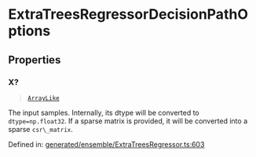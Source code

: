 # ExtraTreesRegressorDecisionPathOptions

## Properties

### X?

> [`ArrayLike`](../types/ArrayLike.md)

The input samples. Internally, its dtype will be converted to `dtype=np.float32`. If a sparse matrix is provided, it will be converted into a sparse `csr\_matrix`.

Defined in:  [generated/ensemble/ExtraTreesRegressor.ts:603](https://github.com/transitive-bullshit/scikit-learn-ts/blob/122b3c0/packages/sklearn/src/generated/ensemble/ExtraTreesRegressor.ts#L603)
